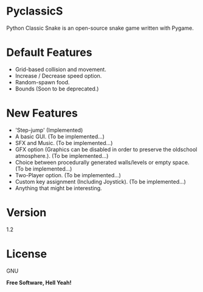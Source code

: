 PyclassicS
==========

Python Classic Snake is an open-source snake game written with Pygame.


Default Features
=========

- Grid-based collision and movement.
- Increase / Decrease speed option.
- Random-spawn food.
- Bounds (Soon to be deprecated.)

New Features
========================

- 'Step-jump' (Implemented)
- A basic GUI.  (To be implemented...)
- SFX and Music. (To be implemented...)
- GFX option (Graphics can be disabled in order to preserve the oldschool atmosphere.). (To be implemented...)
- Choice between procedurally generated walls/levels or empty space. (To be implemented...)
- Two-Player option. (To be implemented...)
- Custom key assignment (Including Joystick). (To be implemented...)
- Anything that might be interesting.

Version
=======

1.2

License
=======

GNU

**Free Software, Hell Yeah!**
